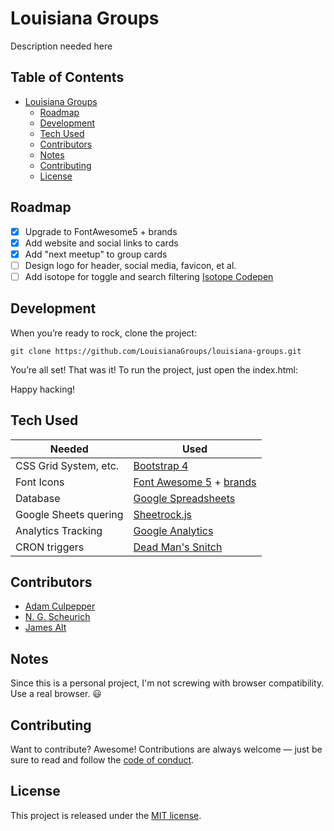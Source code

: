 # Louisiana Groups

Description needed here

## Table of Contents

* [Louisiana Groups](#louisiana-groups)
  * [Roadmap](#roadmap)
  * [Development](#development)
  * [Tech Used](#tech-used)
  * [Contributors](#contributors)
  * [Notes](#notes)
  * [Contributing](#contributing)
  * [License](#license)

## Roadmap

* [x] Upgrade to FontAwesome5 + brands
* [x] Add website and social links to cards
* [x] Add "next meetup" to group cards
* [ ] Design logo for header, social media, favicon, et al.
* [ ] Add isotope for toggle and search filtering [Isotope Codepen](https://codepen.io/desandro/pen/wfaGu)

## Development

When you’re ready to rock, clone the project:

```shell
git clone https://github.com/LouisianaGroups/louisiana-groups.git
```

You’re all set! That was it! To run the project, just open the index.html:

Happy hacking!

## Tech Used

| Needed | Used |
| ------ | ------ |
| CSS Grid System, etc. | [Bootstrap 4](http://getbootstrap.com)
| Font Icons | [Font Awesome 5](https://fontawesome.com) + [brands](https://fontawesome.com/icons?d=brands)
| Database | [Google Spreadsheets](https://google.com/sheets)
| Google Sheets quering | [Sheetrock.js](https://chriszarate.github.io/sheetrock)
| Analytics Tracking | [Google Analytics](https://google.com/analytics)
| CRON triggers | [Dead Man's Snitch](https://deadmanssnitch.com/r/b2746d2af7)

## Contributors

* [Adam Culpepper](https://github.com/adamculpepper)
* [N. G. Scheurich](https://nick.scheurich.me)
* [James Alt](https://github.com/james-alt)

## Notes

Since this is a personal project, I'm not screwing with browser compatibility. Use a real browser. :smiley:

## Contributing

Want to contribute? Awesome! Contributions are always welcome — just be sure to read and follow the [code of conduct](https://github.com/babel/babel/blob/master/CODE_OF_CONDUCT.md).

## License

This project is released under the [MIT license](https://github.com/LouisianaGroups/louisiana-groups/blob/master/LICENSE).

